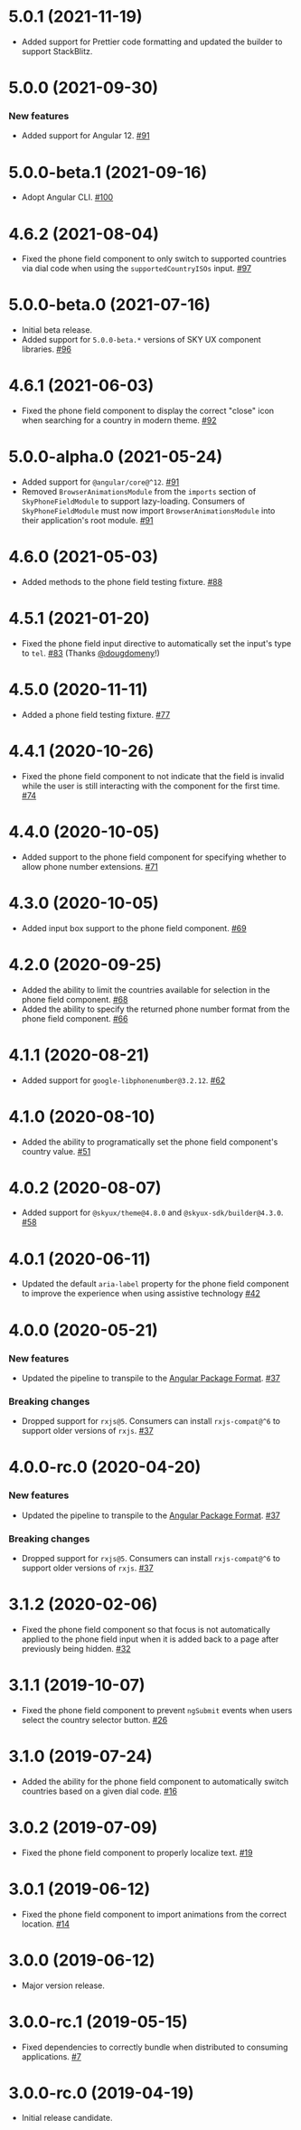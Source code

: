 # 5.0.1 (2021-11-19)

- Added support for Prettier code formatting and updated the builder to support StackBlitz. []()

# 5.0.0 (2021-09-30)

### New features

- Added support for Angular 12. [#91](https://github.com/blackbaud/skyux-phone-field/pull/91)

# 5.0.0-beta.1 (2021-09-16)

- Adopt Angular CLI. [#100](https://github.com/blackbaud/skyux-phone-field/pull/100)

# 4.6.2 (2021-08-04)

- Fixed the phone field component to only switch to supported countries via dial code when using the `supportedCountryISOs` input. [#97](https://github.com/blackbaud/skyux-phone-field/pull/97)

# 5.0.0-beta.0 (2021-07-16)

- Initial beta release.
- Added support for `5.0.0-beta.*` versions of SKY UX component libraries. [#96](https://github.com/blackbaud/skyux-phone-field/pull/96)

# 4.6.1 (2021-06-03)

- Fixed the phone field component to display the correct "close" icon when searching for a country in modern theme. [#92](https://github.com/blackbaud/skyux-phone-field/pull/92)

# 5.0.0-alpha.0 (2021-05-24)

- Added support for `@angular/core@^12`. [#91](https://github.com/blackbaud/skyux-phone-field/pull/91)
- Removed `BrowserAnimationsModule` from the `imports` section of `SkyPhoneFieldModule` to support lazy-loading. Consumers of `SkyPhoneFieldModule` must now import `BrowserAnimationsModule` into their application's root module. [#91](https://github.com/blackbaud/skyux-phone-field/pull/91)

# 4.6.0 (2021-05-03)

- Added methods to the phone field testing fixture. [#88](https://github.com/blackbaud/skyux-phone-field/pull/88)

# 4.5.1 (2021-01-20)

- Fixed the phone field input directive to automatically set the input's type to `tel`. [#83](https://github.com/blackbaud/skyux-phone-field/pull/83) (Thanks [@dougdomeny](https://github.com/dougdomeny)!)

# 4.5.0 (2020-11-11)

- Added a phone field testing fixture. [#77](https://github.com/blackbaud/skyux-phone-field/pull/77)

# 4.4.1 (2020-10-26)

- Fixed the phone field component to not indicate that the field is invalid while the user is still interacting with the component for the first time. [#74](https://github.com/blackbaud/skyux-phone-field/pull/74)

# 4.4.0 (2020-10-05)

- Added support to the phone field component for specifying whether to allow phone number extensions. [#71](https://github.com/blackbaud/skyux-phone-field/pull/71)

# 4.3.0 (2020-10-05)

- Added input box support to the phone field component. [#69](https://github.com/blackbaud/skyux-phone-field/pull/69)

# 4.2.0 (2020-09-25)

- Added the ability to limit the countries available for selection in the phone field component. [#68](https://github.com/blackbaud/skyux-phone-field/pull/68)
- Added the ability to specify the returned phone number format from the phone field component. [#66](https://github.com/blackbaud/skyux-phone-field/pull/66)

# 4.1.1 (2020-08-21)

- Added support for `google-libphonenumber@3.2.12`. [#62](https://github.com/blackbaud/skyux-phone-field/pull/62)

# 4.1.0 (2020-08-10)

- Added the ability to programatically set the phone field component's country value. [#51](https://github.com/blackbaud/skyux-phone-field/pull/51)

# 4.0.2 (2020-08-07)

- Added support for `@skyux/theme@4.8.0` and `@skyux-sdk/builder@4.3.0`. [#58](https://github.com/blackbaud/skyux-phone-field/pull/58)

# 4.0.1 (2020-06-11)

- Updated the default `aria-label` property for the phone field component to improve the experience when using assistive technology [#42](https://github.com/blackbaud/skyux-phone-field/pull/42)

# 4.0.0 (2020-05-21)

### New features

- Updated the pipeline to transpile to the [Angular Package Format](https://docs.google.com/document/d/1CZC2rcpxffTDfRDs6p1cfbmKNLA6x5O-NtkJglDaBVs/preview). [#37](https://github.com/blackbaud/skyux-phone-field/pull/37)

### Breaking changes

- Dropped support for `rxjs@5`. Consumers can install `rxjs-compat@^6` to support older versions of `rxjs`. [#37](https://github.com/blackbaud/skyux-phone-field/pull/37)

# 4.0.0-rc.0 (2020-04-20)

### New features

- Updated the pipeline to transpile to the [Angular Package Format](https://docs.google.com/document/d/1CZC2rcpxffTDfRDs6p1cfbmKNLA6x5O-NtkJglDaBVs/preview). [#37](https://github.com/blackbaud/skyux-phone-field/pull/37)

### Breaking changes

- Dropped support for `rxjs@5`. Consumers can install `rxjs-compat@^6` to support older versions of `rxjs`. [#37](https://github.com/blackbaud/skyux-phone-field/pull/37)

# 3.1.2 (2020-02-06)

- Fixed the phone field component so that focus is not automatically applied to the phone field input when it is added back to a page after previously being hidden. [#32](https://github.com/blackbaud/skyux-phone-field/pull/32)

# 3.1.1 (2019-10-07)

- Fixed the phone field component to prevent `ngSubmit` events when users select the country selector button. [#26](https://github.com/blackbaud/skyux-phone-field/pull/26)

# 3.1.0 (2019-07-24)

- Added the ability for the phone field component to automatically switch countries based on a given dial code. [#16](https://github.com/blackbaud/skyux-phone-field/pull/16)

# 3.0.2 (2019-07-09)

- Fixed the phone field component to properly localize text. [#19](https://github.com/blackbaud/skyux-phone-field/pull/19)

# 3.0.1 (2019-06-12)

- Fixed the phone field component to import animations from the correct location. [#14](https://github.com/blackbaud/skyux-phone-field/pull/14)

# 3.0.0 (2019-06-12)

- Major version release.

# 3.0.0-rc.1 (2019-05-15)

- Fixed dependencies to correctly bundle when distributed to consuming applications. [#7](https://github.com/blackbaud/skyux-phone-field/pull/7)

# 3.0.0-rc.0 (2019-04-19)

- Initial release candidate.

